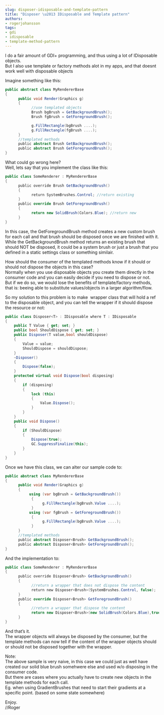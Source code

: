 ```yaml
---
slug: disposer-idisposable-and-template-pattern
title: "Disposer \u2013 IDisposable and Template pattern"
authors:
- rogerjohansson
tags:
- gdi
- idisposable
- template-method-pattern
---
```

I do a fair amount of GDI+ programming, and thus using a lot of IDisposable objects.  
But I also use template or factory methods alot in my apps, and that doesnt work well with disposable objects

<!-- truncate -->

Imagine something like this:

```csharp
public abstract class MyRendererBase
{
      public void Render(Graphics g)
      {
            //use templated objects
            Brush bgBrush = GetBackgroundBrush();
            Brush fgBrush = GetForegroundBrush();

            g.FillRectangle(bgBrush ....);
            g.FillRectangle(fgBrush ....);
      }
      //templated methods
      public abstract Brush GetBackgroundBrush();
      public abstract Brush GetForegroundBrush();
}
```

What could go wrong here?  
Well, lets say that you implement the class like this:

```csharp
public class SomeRenderer : MyRendererBase
{
      public override Brush GetBackgroundBrush()
      {
            return SystemBrushes.Control; //return existing
      }
      public override Brush GetForegroundBrush()
      {
            return new SolidBrush(Colors.Blue); //return new
      }
}
```

In this case, the GetForegroundBrush method creates a new custom brush for each call and that brush should be disposed once we are finished with it.  
While the GetBackgroundBrush method returns an existing brush that should NOT be disposed, it could be a system brush or just a brush that you defined in a static settings class or something similair.

How should the consumer of the templated methods know if it should or should not dispose the objects in this case?  
Normally when you use disposable objects you create them directly in the consumer code and you can easily decide if you need to dispose or not.  
But if we do so, we would lose the benefits of template/factory methods, that is: beeing able to substitute values/objects in a larger algorithm/flow.

So my solution to this problem is to make  wrapper class that will hold a ref to the disposable object, and you can tell the wrapper if it should dispose the resource or not:

```csharp
public class Disposer<T> : IDisposable where T : IDisposable
{
    public T Value { get; set; }
    public bool ShouldDispose { get; set; }
    public Disposer(T value,bool shouldDispose)
    {
        Value = value;
        ShouldDispose = shouldDispose;
    }
    ~Disposer()
    {
        Dispose(false);
    }
    protected virtual void Dispose(bool disposing)
    {
        if (disposing)
        {
            lock (this)
            {
                Value.Dispose();
            }
        }
    }
    public void Dispose()
    {
        if (ShouldDispose)
        {
            Dispose(true);
            GC.SuppressFinalize(this);
        }
    }
}
```

Once we have this class, we can alter our sample code to:

```csharp
public abstract class MyRendererBase
{
      public void Render(Graphics g)
      {
           using (var bgBrush = GetBackgroundBrush())
            {
                 g.FillRectangle(bgBrush.Value ....);
            }
           using (var fgBrush = GetForegroundBrush())
            {
                 g.FillRectangle(bgBrush.Value ....);
            }
      }
      //templated methods
      public abstract Disposer<Brush> GetBackgroundBrush();
      public abstract Disposer<Brush> GetForegroundBrush();
}
```

And the implementation to:

```csharp
public class SomeRenderer : MyRendererBase
{
      public override Disposer<Brush> GetBackgroundBrush()
      {
            //return a wrapper that does not dispose the content
            return new Disposer<Brush>(SystemBrushes.Control, false);
      }
      public override Disposer<Brush> GetForegroundBrush()
      {
            //return a wrapper that dispose the content
            return new Disposer<Brush>(new SolidBrush(Colors.Blue),true);
      }
}
```

And that’s it.  
The wrapper objects will always be disposed by the consumer, but the template methods can now tell if the content of the wrapper objects should or should not be disposed together with the wrapper.

Note:  
The above sample is very naive, in this case we could just as well have created our solid blue brush somehwere else and used w/o disposing in the consumer code.  
But there are cases where you actually have to create new objects in the template methods for each call.  
Eg. when using GradientBrushes that need to start their gradients at a specific point. (based on some state somewhere)

Enjoy.  
//Roger
